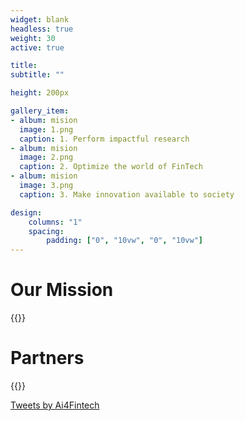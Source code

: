```yaml
---
widget: blank
headless: true
weight: 30
active: true

title: 
subtitle: ""

height: 200px

gallery_item:
- album: mision
  image: 1.png
  caption: 1. Perform impactful research
- album: mision
  image: 2.png
  caption: 2. Optimize the world of FinTech
- album: mision
  image: 3.png
  caption: 3. Make innovation available to society

design:
    columns: "1"
    spacing:
        padding: ["0", "10vw", "0", "10vw"]
---
```

<div class="row">
  <div class="col-9">
    <div class="row">
      <h1>Our Mission</h1>
      {{<collage album="mision" resize_options="300x220" >}}
    </div>
    <div class="row">
      <h1>Partners</h1>
      {{<collage album="partners" resize_options="300x120" >}}
    </div>
  </div>


  
  <a class="twitter-timeline" data-width="300" data-height="700" href="https://twitter.com/Ai4Fintech?ref_src=twsrc%5Etfw">Tweets by Ai4Fintech</a> <script async src="https://platform.twitter.com/widgets.js" charset="utf-8"></script>
</div>